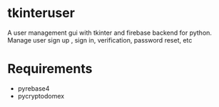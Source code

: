 # tkinteruser
A user management gui with tkinter and firebase backend for python. Manage user sign up , sign in, verification, password reset, etc

# Requirements
* pyrebase4
* pycryptodomex
